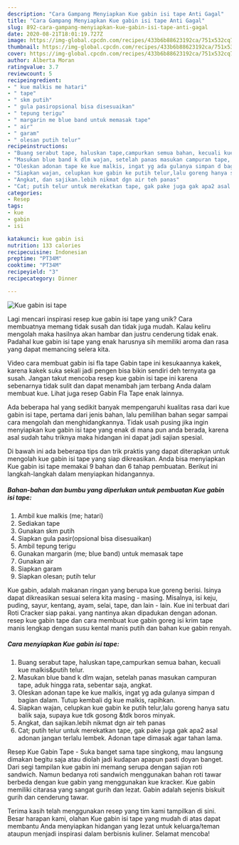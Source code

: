 ```yaml
---
description: "Cara Gampang Menyiapkan Kue gabin isi tape Anti Gagal"
title: "Cara Gampang Menyiapkan Kue gabin isi tape Anti Gagal"
slug: 892-cara-gampang-menyiapkan-kue-gabin-isi-tape-anti-gagal
date: 2020-08-21T18:01:19.727Z
image: https://img-global.cpcdn.com/recipes/433b6b88623192ca/751x532cq70/kue-gabin-isi-tape-foto-resep-utama.jpg
thumbnail: https://img-global.cpcdn.com/recipes/433b6b88623192ca/751x532cq70/kue-gabin-isi-tape-foto-resep-utama.jpg
cover: https://img-global.cpcdn.com/recipes/433b6b88623192ca/751x532cq70/kue-gabin-isi-tape-foto-resep-utama.jpg
author: Alberta Moran
ratingvalue: 3.7
reviewcount: 5
recipeingredient:
- " kue malkis me hatari"
- " tape"
- " skm putih"
- " gula pasiropsional bisa disesuaikan"
- " tepung terigu"
- " margarin me blue band untuk memasak tape"
- " air"
- " garam"
- " olesan putih telur"
recipeinstructions:
- "Buang serabut tape, haluskan tape,campurkan semua bahan, kecuali kue malkis&amp;putih telur."
- "Masukan blue band k dlm wajan, setelah panas masukan campuran tape, aduk hingga rata, sebentar saja, angkat."
- "Oleskan adonan tape ke kue malkis, ingat yg ada gulanya simpan d bagian dalam. Tutup kembali dg kue malkis, rapihkan."
- "Siapkan wajan, celupkan kue gabin ke putih telur,lalu goreng hanya satu balik saja, supaya kue tdk gosong &amp;tdk boros minyak."
- "Angkat, dan sajikan.lebih nikmat dgn air teh panas"
- "Cat; putih telur untuk merekatkan tape, gak pake juga gak apa2 asal adonan jangan terlalu lembek. Adonan tape dimasak agar tahan lama."
categories:
- Resep
tags:
- kue
- gabin
- isi

katakunci: kue gabin isi 
nutrition: 133 calories
recipecuisine: Indonesian
preptime: "PT34M"
cooktime: "PT34M"
recipeyield: "3"
recipecategory: Dinner

---
```



![Kue gabin isi tape](https://img-global.cpcdn.com/recipes/433b6b88623192ca/751x532cq70/kue-gabin-isi-tape-foto-resep-utama.jpg)

Lagi mencari inspirasi resep kue gabin isi tape yang unik? Cara membuatnya memang tidak susah dan tidak juga mudah. Kalau keliru mengolah maka hasilnya akan hambar dan justru cenderung tidak enak. Padahal kue gabin isi tape yang enak harusnya sih memiliki aroma dan rasa yang dapat memancing selera kita.

Video cara membuat gabin isi fla tape Gabin tape ini kesukaannya kakek, karena kakek suka sekali jadi pengen bisa bikin sendiri deh ternyata ga susah. Jangan takut mencoba resep kue gabin isi tape ini karena sebenarnya tidak sulit dan dapat menambah jam terbang Anda dalam membuat kue. Lihat juga resep Gabin Fla Tape enak lainnya.

Ada beberapa hal yang sedikit banyak mempengaruhi kualitas rasa dari kue gabin isi tape, pertama dari jenis bahan, lalu pemilihan bahan segar sampai cara mengolah dan menghidangkannya. Tidak usah pusing jika ingin menyiapkan kue gabin isi tape yang enak di mana pun anda berada, karena asal sudah tahu triknya maka hidangan ini dapat jadi sajian spesial.


Di bawah ini ada beberapa tips dan trik praktis yang dapat diterapkan untuk mengolah kue gabin isi tape yang siap dikreasikan. Anda bisa menyiapkan Kue gabin isi tape memakai 9 bahan dan 6 tahap pembuatan. Berikut ini langkah-langkah dalam menyiapkan hidangannya.

<!--inarticleads1-->

##### Bahan-bahan dan bumbu yang diperlukan untuk pembuatan Kue gabin isi tape:

1. Ambil  kue malkis (me; hatari)
1. Sediakan  tape
1. Gunakan  skm putih
1. Siapkan  gula pasir(opsional bisa disesuaikan)
1. Ambil  tepung terigu
1. Gunakan  margarin (me; blue band) untuk memasak tape
1. Gunakan  air
1. Siapkan  garam
1. Siapkan  olesan; putih telur


Kue gabin, adalah makanan ringan yang berupa kue goreng berisi. Isinya dapat dikreasikan sesuai selera kita masing - masing. Misalnya, isi keju, puding, sayur, kentang, ayam, selai, tape, dan lain - lain. Kue ini terbuat dari Roti Cracker siap pakai. yang nantinya akan dipadukan dengan adonan. resep kue gabin tape dan cara membuat kue gabin goreg isi krim tape manis lengkap dengan susu kental manis putih dan bahan kue gabin renyah. 

<!--inarticleads2-->

##### Cara menyiapkan Kue gabin isi tape:

1. Buang serabut tape, haluskan tape,campurkan semua bahan, kecuali kue malkis&amp;putih telur.
1. Masukan blue band k dlm wajan, setelah panas masukan campuran tape, aduk hingga rata, sebentar saja, angkat.
1. Oleskan adonan tape ke kue malkis, ingat yg ada gulanya simpan d bagian dalam. Tutup kembali dg kue malkis, rapihkan.
1. Siapkan wajan, celupkan kue gabin ke putih telur,lalu goreng hanya satu balik saja, supaya kue tdk gosong &amp;tdk boros minyak.
1. Angkat, dan sajikan.lebih nikmat dgn air teh panas
1. Cat; putih telur untuk merekatkan tape, gak pake juga gak apa2 asal adonan jangan terlalu lembek. Adonan tape dimasak agar tahan lama.


Resep Kue Gabin Tape - Suka banget sama tape singkong, mau langsung dimakan begitu saja atau diolah jadi kudapan apapun pasti doyan banget. Dari segi tampilan kue gabin ini memang serupa dengan sajian roti sandwich. Namun bedanya roti sandwich menggunakan bahan roti tawar berbeda dengan kue gabin yang menggunakan kue kracker. Kue gabin memiliki citarasa yang sangat gurih dan lezat. Gabin adalah sejenis biskuit gurih dan cenderung tawar. 

Terima kasih telah menggunakan resep yang tim kami tampilkan di sini. Besar harapan kami, olahan Kue gabin isi tape yang mudah di atas dapat membantu Anda menyiapkan hidangan yang lezat untuk keluarga/teman ataupun menjadi inspirasi dalam berbisnis kuliner. Selamat mencoba!
